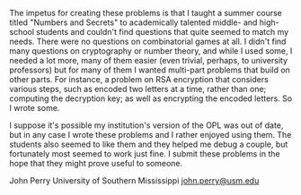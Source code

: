 The impetus for creating these problems
is that I taught a summer course titled "Numbers and Secrets"
to academically talented middle- and high-school students
and couldn't find questions that quite seemed to match my needs.
There were no questions on combinatorial games at all.
I didn't find many questions on cryptography or number theory,
and while I used some, I needed a lot more, many of them easier
(even trivial, perhaps, to university professors)
but for many of them I wanted multi-part problems that build on other parts.
For instance, a problem on RSA encryption that considers various steps,
such as encoded two letters at a time, rather than one;
computing the decryption key; as well as encrypting the encoded letters.
So I wrote some.

I suppose it's possible my institution's version of the OPL was out of date,
but in any case I wrote these problems and I rather enjoyed using them.
The students also seemed to like them and they helped me debug a couple,
but fortunately most seemed to work just fine.
I submit these problems in the hope that they might prove useful to someone.

John Perry
University of Southern Mississippi
john.perry@usm.edu
